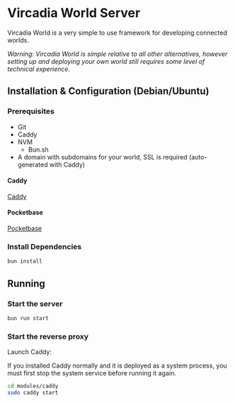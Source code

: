 # Vircadia World Server

Vircadia World is a very simple to use framework for developing connected worlds.

*Warning: Vircadia World is simple relative to all other alternatives, however setting up and deploying your own world still requires some level of technical experience.*

## Installation & Configuration (Debian/Ubuntu)

### Prerequisites

* Git
* Caddy
* NVM
    * Bun.sh
* A domain with subdomains for your world, SSL is required (auto-generated with Caddy)

#### Caddy

[Caddy](modules/caddy/README.md)

#### Pocketbase

[Pocketbase](modules/pocketbase/README.md)

### Install Dependencies

```sh
bun install
```

## Running

### Start the server

```bash
bun run start
```

### Start the reverse proxy

Launch Caddy:

If you installed Caddy normally and it is deployed as a system process, you must first stop the system service before running it again.

```sh
cd modules/caddy
sudo caddy start
```
